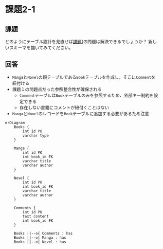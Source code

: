 # 課題2-1

## 課題

どのようにテーブル設計を見直せば[課題1](/Database/08_sql_antipatterns3/課題1-1.md)の問題は解決できるでしょうか？
新しいスキーマを描いてみてください。

## 回答

- `Manga`と`Novel`の親テーブルである`Book`テーブルを作成し、そこに`Comment`を紐付ける
- 課題１の問題点だった参照整合性が確保される
  - `Comment`テーブルは`Book`テーブルのみを参照するため、外部キー制約を設定できる
  - 存在しない書籍にコメントが紐付くことはない
- `Manga`と`Novel`のレコードを`Book`テーブルに追加する必要があるため注意

```mermaid
erDiagram 
    Books {
        int id PK
        varchar type
    }
    
    Manga {
        int id PK
        int book_id FK
        varchar title
        varchar author
    }
    
    Novel {
        int id PK
        int book_id FK
        varchar title
        varchar author
    }
    
    Comments {
        int id PK
        text content
        int book_id FK
    }

    Books ||--o{ Comments : has
    Books ||--o| Manga : has
    Books ||--o| Novel : has
```
